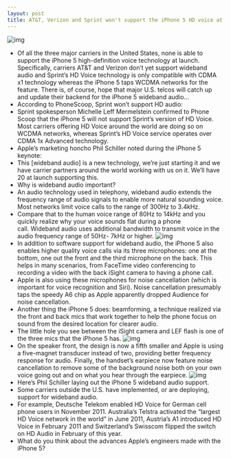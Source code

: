 ```yaml
---
layout: post
title: AT&T, Verizon and Sprint won't support the iPhone 5 HD voice at launch
---
```

![img](http://media.idownloadblog.com/wp-content/uploads/2012/09/iPhone-5-keynote-wideband-audio-002.jpg)
* Of all the three major carriers in the United States, none is able to support the iPhone 5 high-definition voice technology at launch. Specifically, carriers AT&T and Verizon don’t yet support wideband audio and Sprint’s HD Voice technology is only compatible with CDMA x1 technology whereas the iPhone 5 taps WCDMA networks for the feature. There is, of course, hope that major U.S. telcos will catch up and update their backend for the iPhone 5 wideband audio…
* According to PhoneScoop, Sprint won’t support HD audio:
* Sprint spokesperson Michelle Leff Mermelstein confirmed to Phone Scoop that the iPhone 5 will not support Sprint’s version of HD Voice. Most carriers offering HD Voice around the world are doing so on WCDMA networks, whereas Sprint’s HD Voice service operates over CDMA 1x Advanced technology.
* Apple’s marketing honcho Phil Schiller noted during the iPhone 5 keynote:
* This [wideband audio] is a new technology, we’re just starting it and we have carrier partners around the world working with us on it. We’ll have 20 at launch supporting this.
* Why is wideband audio important?
* An audio technology used in telephony, wideband audio extends the frequency range of audio signals to enable more natural sounding voice. Most networks limit voice calls to the range of 300Hz to 3.4kHz.
* Compare that to the human voice range of 80Hz to 14kHz and you quickly realize why your voice sounds flat during a phone call. Wideband audio uses additional bandwidth to transmit voice in the audio frequency range of 50Hz- 7kHz or higher.
![img](http://media.idownloadblog.com/wp-content/uploads/2012/09/iPhone-5-keynote-wideband-audio-slide.jpg)
* In addition to software support for wideband audio, the iPhone 5 also enables higher quality voice calls via its three microphones: one at the bottom, one out the front and the third microphone on the back. This helps in many scenarios, from FaceTime video conferencing to recording a video with the back iSight camera to having a phone call.
* Apple is also using these microphones for noise cancellation (which is important for voice recognition and Siri). Noise cancellation presumably taps the speedy A6 chip as Apple apparently dropped Audience for noise cancellation.
* Another thing the iPhone 5 does: beamforming, a technique realized via the front and back mics that work together to help the phone focus on sound from the desired location for clearer audio.
* The little hole you see between the iSight camera and LEF flash is one of the three mics that the iPhone 5 has.
![img](http://media.idownloadblog.com/wp-content/uploads/2012/09/iPhone-5-black-camera-closeup-001.jpg)
* On the speaker front, the design is now a fifth smaller and Apple is using a five-magnet transducer instead of two, providing better frequency response for audio. Finally, the handset’s earpiece now feature noise cancellation to remove some of the background noise both on your own voice going out and on what you hear through the earpiece.
![img](http://media.idownloadblog.com/wp-content/uploads/2012/09/iPhone-5-keynote-three-mics.jpg)
* Here’s Phil Schiller laying out the iPhone 5 wideband audio support.
* Some carriers outside the U.S. have implemented, or are deploying, support for wideband audio.
* For example, Deutsche Telekom enabled HD Voice for German cell phone users in November 2011. Australia’s Telstra activated the “largest HD Voice network in the world” in June 2011, Austria’s A1 introduced HD Voice in February 2011 and Switzerland’s Swisscom flipped the switch on HD Audio in February of this year.
* What do you think about the advances Apple’s engineers made with the iPhone 5?

